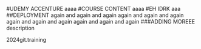 #UDEMY ACCENTURE
aaaa
#COURSE CONTENT
aaaa
#EH IDRK
aaa
##DEPLOYMENT
again and again and again again and again and again again and again and again again and again and again 
###ADDING MOREEE
description


2024git.training